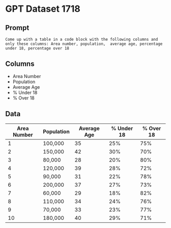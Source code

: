 # GPT Dataset 1718
## Prompt
```
Come up with a table in a code block with the following columns and only these columns: Area number, population,  average age, percentage under 18, percentage over 18
```
## Columns
- Area Number
- Population
- Average Age
- % Under 18
- % Over 18

## Data
| Area Number | Population | Average Age | % Under 18 | % Over 18 |
|-------------|------------|-------------|------------|-----------|
|     1       |   100,000  |     35      |    25%     |    75%    |
|     2       |   150,000  |     42      |    30%     |    70%    |
|     3       |   80,000   |     28      |    20%     |    80%    |
|     4       |   120,000  |     39      |    28%     |    72%    |
|     5       |   90,000   |     31      |    22%     |    78%    |
|     6       |   200,000  |     37      |    27%     |    73%    |
|     7       |   60,000   |     29      |    18%     |    82%    |
|     8       |   110,000  |     34      |    24%     |    76%    |
|     9       |   70,000   |     33      |    23%     |    77%    |
|    10       |   180,000  |     40      |    29%     |    71%    |

